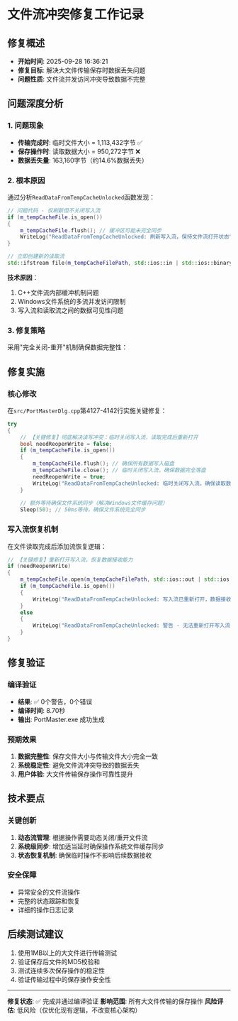 # 文件流冲突修复工作记录

## 修复概述
- **开始时间**: 2025-09-28 16:36:21
- **修复目标**: 解决大文件传输保存时数据丢失问题
- **问题性质**: 文件流并发访问冲突导致数据不完整

## 问题深度分析

### 1. 问题现象
- **传输完成时**: 临时文件大小 = 1,113,432字节 ✅
- **保存操作时**: 读取数据大小 = 950,272字节 ❌
- **数据丢失量**: 163,160字节（约14.6%数据丢失）

### 2. 根本原因
通过分析`ReadDataFromTempCacheUnlocked`函数发现：

```cpp
// 问题代码 - 仅刷新但不关闭写入流
if (m_tempCacheFile.is_open())
{
    m_tempCacheFile.flush(); // 缓冲区可能未完全同步
    WriteLog("ReadDataFromTempCacheUnlocked: 刷新写入流，保持文件流打开状态");
}

// 立即创建新的读取流
std::ifstream file(m_tempCacheFilePath, std::ios::in | std::ios::binary);
```

**技术原因**：
1. C++文件流内部缓冲机制问题
2. Windows文件系统的多流并发访问限制
3. 写入流和读取流之间的数据可见性问题

### 3. 修复策略
采用"完全关闭-重开"机制确保数据完整性：

## 修复实施

### 核心修改
在`src/PortMasterDlg.cpp`第4127-4142行实施关键修复：

```cpp
try
{
    // 【关键修复】彻底解决读写冲突：临时关闭写入流，读取完成后重新打开
    bool needReopenWrite = false;
    if (m_tempCacheFile.is_open())
    {
        m_tempCacheFile.flush(); // 确保所有数据写入磁盘
        m_tempCacheFile.close(); // 临时关闭写入流，确保数据完全落盘
        needReopenWrite = true;
        WriteLog("ReadDataFromTempCacheUnlocked: 临时关闭写入流，确保读取数据完整性");
    }
    
    // 额外等待确保文件系统同步（解决Windows文件缓存问题）
    Sleep(50); // 50ms等待，确保文件系统完全同步
```

### 写入流恢复机制
在文件读取完成后添加流恢复逻辑：

```cpp
// 【关键修复】重新打开写入流，恢复数据接收能力
if (needReopenWrite)
{
    m_tempCacheFile.open(m_tempCacheFilePath, std::ios::out | std::ios::binary | std::ios::app);
    if (m_tempCacheFile.is_open())
    {
        WriteLog("ReadDataFromTempCacheUnlocked: 写入流已重新打开，数据接收恢复正常");
    }
    else
    {
        WriteLog("ReadDataFromTempCacheUnlocked: 警告 - 无法重新打开写入流");
    }
}
```

## 修复验证

### 编译验证
- **结果**: ✅ 0个警告，0个错误
- **编译时间**: 8.70秒
- **输出**: PortMaster.exe 成功生成

### 预期效果
1. **数据完整性**: 保存文件大小与传输文件大小完全一致
2. **系统稳定性**: 避免文件流冲突导致的数据丢失
3. **用户体验**: 大文件传输保存操作可靠性提升

## 技术要点

### 关键创新
1. **动态流管理**: 根据操作需要动态关闭/重开文件流
2. **系统级同步**: 增加适当延时确保操作系统文件缓存同步
3. **状态恢复机制**: 确保临时操作不影响后续数据接收

### 安全保障
- 异常安全的文件流操作
- 完整的状态跟踪和恢复
- 详细的操作日志记录

## 后续测试建议
1. 使用1MB以上的大文件进行传输测试
2. 验证保存后文件的MD5校验和
3. 测试连续多次保存操作的稳定性
4. 验证传输过程中的保存操作安全性

---
**修复状态**: ✅ 完成并通过编译验证
**影响范围**: 所有大文件传输的保存操作
**风险评估**: 低风险（仅优化现有逻辑，不改变核心架构）